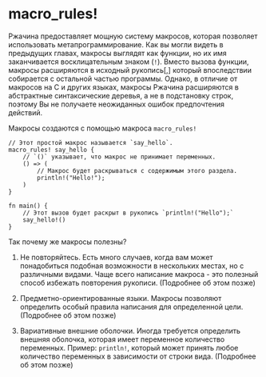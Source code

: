 # macro_rules!

Ржачина предоставляет мощную систему макросов, которая позволяет
использовать метапрограммирование. Как вы могли видеть в предыдущих главах,
макросы выглядят как функции, но их имя заканчивается восклицательным знаком (`!`).
Вместо вызова функции, макросы расширяются в исходный рукопись[,] который впоследствии
собирается с остальной частью программы.
Однако, в отличие от макросов на C и других языках, макросы Ржачина расширяются
в абстрактные синтаксические деревья, а не в подстановку строк,
поэтому Вы не получаете неожиданных ошибок предпочтения действий.

Макросы создаются с помощью макроса `macro_rules!`

```rust,editable
// Этот простой макрос называется `say_hello`.
macro_rules! say_hello {
    // `()` указывает, что макрос не принимает переменных.
    () => (
        // Макрос будет раскрываться с содержимым этого раздела.
        println!("Hello!");
    )
}

fn main() {
    // Этот вызов будет раскрыт в рукопись `println!("Hello");`
    say_hello!()
}
```

Так почему же макросы полезны?

1. Не повторяйтесь. Есть много случаев, когда вам может понадобиться подобная
    возможности в нескольких местах, но с различными видами. Чаще всего написание
    макроса - это полезный способ избежать повторения рукописи. (Подробнее об этом позже)

2. Предметно-ориентированные языки. Макросы позволяют определить особый правила написания для
    определенной цели. (Подробнее об этом позже)

3. Вариативные внешние оболочки. Иногда требуется определить внешняя оболочка, которая
    имеет переменное количество переменных. Пример: `println!`, который может принять любое
    количество переменных в зависимости от строки вида. (Подробнее об этом позже)
